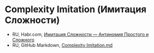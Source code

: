 # Complexity Imitation (Имитация Сложности)

- RU, Habr.com, [Имитация Сложности — Антиномия Простого и Сложного](https://habr.com/ru/post/493782/)
- RU, GitHub Markdown, [Complexity Imitation.md](Complexity%20Imitation.md)

